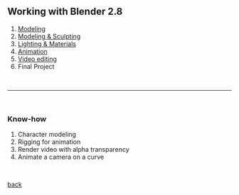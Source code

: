 ## Working with Blender 2.8

1. [Modeling](https://www.youtube.com/watch?v=EIkB1zjWgxI)
2. [Modeling & Sculpting](https://www.youtube.com/watch?v=2CwizAYdaRc&t=35s)
3. [Lighting & Materials](https://www.youtube.com/watch?v=hlBPp0ERPyA&t=159s)
4. [Animation](https://www.youtube.com/watch?v=V6YpWpyV5xQ&t=207s)
5. [Video editing](https://www.youtube.com/watch?v=GaZeoINydXU&t=75s)
6. Final Project

<br>

-----------------

<br>

### Know-how
1. Character modeling
2. Rigging for animation
3. Render video with alpha transparency
4. Animate a camera on a curve

<br>

[back](/CN409/)
